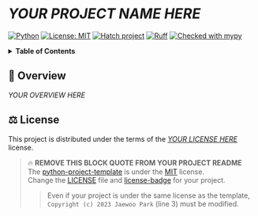 # ***YOUR PROJECT NAME HERE***



<!-- [              MARKDOWN BADGES              ] -->

[![Python](https://img.shields.io/badge/python-PYTHON_VERSIONS_HERE-blue.svg)](https://www.python.org/downloads/)
[![License: MIT](https://img.shields.io/badge/License-MIT-yellow.svg)](./LICENSE)
[![Hatch project](https://img.shields.io/badge/%F0%9F%A5%9A-Hatch-4051b5.svg)](https://github.com/pypa/hatch)
[![Ruff](https://img.shields.io/endpoint?url=https://raw.githubusercontent.com/astral-sh/ruff/main/assets/badge/v2.json)](https://github.com/astral-sh/ruff)
[![Checked with mypy](https://www.mypy-lang.org/static/mypy_badge.svg)](https://mypy-lang.org/)

<!-- [                    END                    ] -->



<!-- [             TABLE OF CONTENTS             ] -->

<details>
<summary><strong>Table of Contents</strong></summary>

- [***YOUR PROJECT NAME HERE***](#your-project-name-here)
  - [:wave: **Overview**](#wave-overview)
  - [:balance\_scale: **License**](#balance_scale-license)

</details>

<!-- [                    END                    ] -->



## :wave: **Overview**

*YOUR OVERVIEW HERE*

## :balance_scale: **License**

This project is distributed under the terms of the [*YOUR LICENSE HERE*](./LICENSE) license.  

<!-- (   REMOVE THIS FROM YOUR PROJECT README    ) -->

> :fire: **REMOVE THIS BLOCK QUOTE FROM YOUR PROJECT README**    
> The [python-project-template] is under the [MIT] license.  
> Change the [LICENSE](./LICENSE) file and [license-badge] for your project.
>> Even if your project is under the same license as the template,  
>> `Copyright (c) 2023 Jaewoo Park` (line 3) must be modified.

[python-project-template]: https://github.com/kaparoo/python-project-template
[MIT]: https://opensource.org/licenses/MIT
[license-badge]: https://gist.github.com/lukas-h/2a5d00690736b4c3a7ba

<!-- (                    END                    ) -->